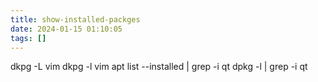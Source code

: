 ```yaml
---
title: show-installed-packges
date: 2024-01-15 01:10:05
tags: []
---
```

dkpg -L vim
dkpg -l vim
apt list --installed | grep -i qt
dpkg -l | grep -i qt

